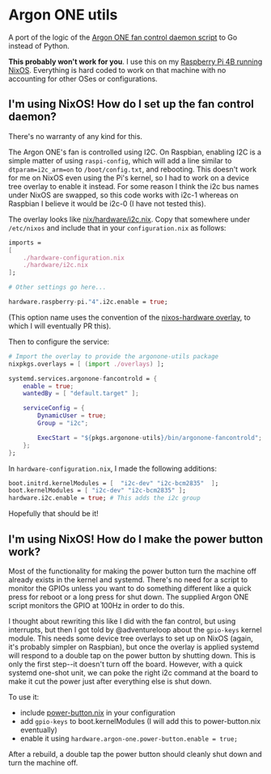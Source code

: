 # Argon ONE utils

A port of the logic of the [Argon ONE fan control daemon script](https://download.argon40.com/argon1.sh) to Go instead of Python.

**This probably won't work for you**. I use this on my [Raspberry Pi 4B running NixOS](https://mgdm.net/weblog/nixos-on-raspberry-pi-4/). Everything is hard coded to work on that machine with no accounting for other OSes or configurations.

## I'm using NixOS! How do I set up the fan control daemon?

There's no warranty of any kind for this.

The Argon ONE's fan is controlled using I2C. On Raspbian, enabling I2C is a simple matter of using `raspi-config`, which will add a line similar to `dtparam=i2c_arm=on` to `/boot/config.txt`, and rebooting. This doesn't work for me on NixOS even using the Pi's kernel, so I had to work on a device tree overlay to enable it instead. For some reason I think the i2c bus names under NixOS are swapped, so this code works with i2c-1 whereas on Raspbian I believe it would be i2c-0 (I have not tested this).

The overlay looks like [nix/hardware/i2c.nix](nix/hardware/i2c.nix). Copy that somewhere under `/etc/nixos` and include that in your `configuration.nix` as follows:

```nix
imports =
[
    ./hardware-configuration.nix
    ./hardware/i2c.nix
];

# Other settings go here...

hardware.raspberry-pi."4".i2c.enable = true;
```

(This option name uses the convention of the [nixos-hardware overlay](https://github.com/NixOS/nixos-hardware/), to which I will eventually PR this).

Then to configure the service:

```nix
# Import the overlay to provide the argonone-utils package
nixpkgs.overlays = [ (import ./overlays) ];

systemd.services.argonone-fancontrold = {
    enable = true;
    wantedBy = [ "default.target" ];

    serviceConfig = {
        DynamicUser = true;
        Group = "i2c";

        ExecStart = "${pkgs.argonone-utils}/bin/argonone-fancontrold";
    };
};
```

In `hardware-configuration.nix`, I made the following additions:

```nix
boot.initrd.kernelModules = [  "i2c-dev" "i2c-bcm2835"  ];
boot.kernelModules = [ "i2c-dev" "i2c-bcm2835" ];
hardware.i2c.enable = true; # This adds the i2c group
```

Hopefully that should be it!

## I'm using NixOS! How do I make the power button work?

Most of the functionality for making the power button turn the machine off already exists in the kernel and systemd. There's no need for a script to monitor the GPIOs unless you want to do something different like a quick press for reboot or a long press for shut down. The supplied Argon ONE script monitors the GPIO at 100Hz in order to do this. 

I thought about rewriting this like I did with the fan control, but using interrupts, but then I got told by @adventureloop about the `gpio-keys` kernel module. This needs some device tree overlays to set up on NixOS (again, it's probably simpler on Raspbian), but once the overlay is applied systemd will respond to a double tap on the power button by shutting down. This is only the first step--it doesn't turn off the board. However, with a quick systemd one-shot unit, we can poke the right i2c command at the board to make it cut the power just after everything else is shut down.

To use it:
* include [power-button.nix](nix/hardware/power-button.nix) in your configuration
* add `gpio-keys` to boot.kernelModules (I will add this to power-button.nix eventually)
* enable it using `hardware.argon-one.power-button.enable = true;`

After a rebuild, a double tap the power button should cleanly shut down and turn the machine off.
